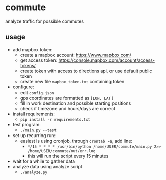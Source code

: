 # commute
analyze traffic for possible commutes

## usage
* add mapbox token:
  * create a mapbox account: https://www.mapbox.com/
  * get access token: https://console.mapbox.com/account/access-tokens/
  * create token with access to directions api, or use default public token
  * create new file `mapbox_token.txt` containing token
* configure:
  * edit `config.json`
  * gps coordinates are formatted as `[LON, LAT]`
  * fill in work destination and possible starting positions
  * check if timezone and hours/days are correct
* install requirements:
  * `pip install -r requirements.txt`
* test program:
  * `./main.py --test`
* set up recurring run:
  * easiest is using cronjob, through `crontab -e`, add line:
    * `*/15 * * * * /usr/bin/python /home/USER/commute/main.py 2>> /home/USER/commute/out/err.log`
    * this will run the script every 15 minutes
* wait for a while to gather data
* analyze data using analyze script
  * `./analyze.py`
